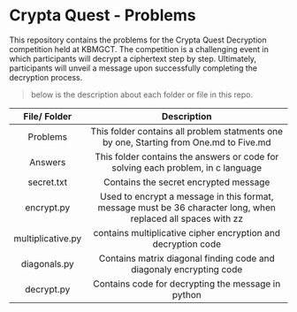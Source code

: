 # Crypta Quest - Problems

This repository contains the problems for the Crypta Quest Decryption competition held at KBMGCT. The competition is a challenging event in which participants will decrypt a ciphertext step by step. Ultimately, participants will unveil a message upon successfully completing the decryption process.

> below is the description about each folder or file in this repo.

| File/ Folder | Description |
|:---:|:---:|
|Problems|This folder contains all problem statments one by one, Starting from One.md to Five.md|
|Answers|This folder contains the answers or code for solving each problem, in c language|
|secret.txt|Contains the secret encrypted message|
|encrypt.py|Used to encrypt a message in this format, message must be 36 character long, when replaced all spaces with zz|
|multiplicative.py | contains multiplicative cipher encryption and decryption code|
|diagonals.py|Contains matrix diagonal finding code and diagonaly encrypting code|
|decrypt.py|Contains code for decrypting the message in python|
